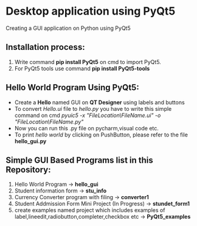 # Desktop application using PyQt5 
Creating a GUI application on Python using PyQt5 

## Installation process:
1. Write command **pip install PyQt5** on cmd to import PyQt5. 
2. For PyQt5 tools use command **pip install PyQt5-tools**

## Hello World Program Using PyQt5:
* Create a **Hello** named GUI on **QT Designer** using labels and buttons
* To convert *Hello.ui* file to *hello.py* you have to write this simple command on cmd *pyuic5 -x "FileLocation\FileName.ui" -o "FileLocation\FileName.py"* 
* Now you can run this .py file on pycharm,visual code etc.
* To print *hello world* by clicking on PushButton, please refer to the file **hello_gui.py**

## Simple GUI Based Programs list in this Repository:
1. Hello World Program -> **hello_gui**
2. Student information form -> **stu_info**
3. Currency Converter program with filing -> **converter1**
4. Student Addmission Form Mini Project (In Progress) -> **stundet_form1**
5. create examples named project which includes examples of label,lineedit,radiobutton,completer,checkbox etc -> **PyQt5_examples**